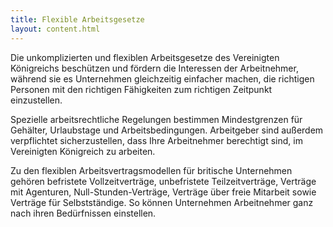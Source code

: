 ```yaml
---
title: Flexible Arbeitsgesetze
layout: content.html
---
```


Die unkomplizierten und flexiblen Arbeitsgesetze des Vereinigten Königreichs beschützen und fördern die Interessen der Arbeitnehmer, während sie es Unternehmen gleichzeitig einfacher machen, die richtigen Personen mit den richtigen Fähigkeiten zum richtigen Zeitpunkt einzustellen.

Spezielle arbeitsrechtliche Regelungen bestimmen Mindestgrenzen für Gehälter, Urlaubstage und Arbeitsbedingungen. Arbeitgeber sind außerdem verpflichtet sicherzustellen, dass Ihre Arbeitnehmer berechtigt sind, im Vereinigten Königreich zu arbeiten.

Zu den flexiblen Arbeitsvertragsmodellen für britische Unternehmen gehören befristete Vollzeitverträge, unbefristete Teilzeitverträge, Verträge mit Agenturen, Null-Stunden-Verträge, Verträge über freie Mitarbeit sowie Verträge für Selbstständige. So können Unternehmen Arbeitnehmer ganz nach ihren Bedürfnissen einstellen.